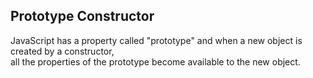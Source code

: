 ## Prototype Constructor
JavaScript has a property called "prototype" and when a new object is created by a constructor,  
all the properties of the prototype become available to the new object.